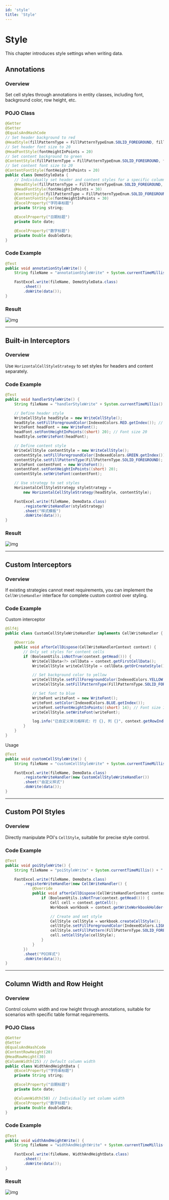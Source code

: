 ```yaml
---
id: 'style'
title: 'Style'
---
```


# Style
This chapter introduces style settings when writing data.

## Annotations

### Overview
Set cell styles through annotations in entity classes, including font, background color, row height, etc.

### POJO Class
```java
@Getter
@Setter
@EqualsAndHashCode
// Set header background to red
@HeadStyle(fillPatternType = FillPatternTypeEnum.SOLID_FOREGROUND, fillForegroundColor = 10)
// Set header font size to 20
@HeadFontStyle(fontHeightInPoints = 20)
// Set content background to green
@ContentStyle(fillPatternType = FillPatternTypeEnum.SOLID_FOREGROUND, fillForegroundColor = 17)
// Set content font size to 20
@ContentFontStyle(fontHeightInPoints = 20)
public class DemoStyleData {
    // Individually set header and content styles for a specific column
    @HeadStyle(fillPatternType = FillPatternTypeEnum.SOLID_FOREGROUND, fillForegroundColor = 14)
    @HeadFontStyle(fontHeightInPoints = 30)
    @ContentStyle(fillPatternType = FillPatternTypeEnum.SOLID_FOREGROUND, fillForegroundColor = 40)
    @ContentFontStyle(fontHeightInPoints = 30)
    @ExcelProperty("字符串标题")
    private String string;

    @ExcelProperty("日期标题")
    private Date date;

    @ExcelProperty("数字标题")
    private Double doubleData;
}
```

### Code Example
```java
@Test
public void annotationStyleWrite() {
    String fileName = "annotationStyleWrite" + System.currentTimeMillis() + ".xlsx";

    FastExcel.write(fileName, DemoStyleData.class)
        .sheet()
        .doWrite(data());
}
```

### Result
![img](/img/docs/write/annotationStyleWrite.png)

---

## Built-in Interceptors

### Overview
Use `HorizontalCellStyleStrategy` to set styles for headers and content separately.

### Code Example
```java
@Test
public void handlerStyleWrite() {
    String fileName = "handlerStyleWrite" + System.currentTimeMillis() + ".xlsx";

    // Define header style
    WriteCellStyle headStyle = new WriteCellStyle();
    headStyle.setFillForegroundColor(IndexedColors.RED.getIndex()); // Red background
    WriteFont headFont = new WriteFont();
    headFont.setFontHeightInPoints((short) 20); // Font size 20
    headStyle.setWriteFont(headFont);

    // Define content style
    WriteCellStyle contentStyle = new WriteCellStyle();
    contentStyle.setFillForegroundColor(IndexedColors.GREEN.getIndex()); // Green background
    contentStyle.setFillPatternType(FillPatternType.SOLID_FOREGROUND);
    WriteFont contentFont = new WriteFont();
    contentFont.setFontHeightInPoints((short) 20);
    contentStyle.setWriteFont(contentFont);

    // Use strategy to set styles
    HorizontalCellStyleStrategy styleStrategy =
        new HorizontalCellStyleStrategy(headStyle, contentStyle);

    FastExcel.write(fileName, DemoData.class)
        .registerWriteHandler(styleStrategy)
        .sheet("样式模板")
        .doWrite(data());
}
```

### Result
![img](/img/docs/write/handlerStyleWrite.png)

---

## Custom Interceptors

### Overview
If existing strategies cannot meet requirements, you can implement the `CellWriteHandler` interface for complete custom control over styling.

### Code Example
Custom interceptor
```java
@Slf4j
public class CustomCellStyleWriteHandler implements CellWriteHandler {

    @Override
    public void afterCellDispose(CellWriteHandlerContext context) {
        // Only set styles for content cells
        if (BooleanUtils.isNotTrue(context.getHead())) {
            WriteCellData<?> cellData = context.getFirstCellData();
            WriteCellStyle writeCellStyle = cellData.getOrCreateStyle();

            // Set background color to yellow
            writeCellStyle.setFillForegroundColor(IndexedColors.YELLOW.getIndex());
            writeCellStyle.setFillPatternType(FillPatternType.SOLID_FOREGROUND);

            // Set font to blue
            WriteFont writeFont = new WriteFont();
            writeFont.setColor(IndexedColors.BLUE.getIndex());
            writeFont.setFontHeightInPoints((short) 14); // Font size 14
            writeCellStyle.setWriteFont(writeFont);

            log.info("已自定义单元格样式: 行 {}, 列 {}", context.getRowIndex(), context.getColumnIndex());
        }
    }
}
```

Usage
```java
@Test
public void customCellStyleWrite() {
    String fileName = "customCellStyleWrite" + System.currentTimeMillis() + ".xlsx";

    FastExcel.write(fileName, DemoData.class)
        .registerWriteHandler(new CustomCellStyleWriteHandler())
        .sheet("自定义样式")
        .doWrite(data());
}
```

---

## Custom POI Styles

### Overview
Directly manipulate POI's `CellStyle`, suitable for precise style control.

### Code Example
```java
@Test
public void poiStyleWrite() {
    String fileName = "poiStyleWrite" + System.currentTimeMillis() + ".xlsx";

    FastExcel.write(fileName, DemoData.class)
        .registerWriteHandler(new CellWriteHandler() {
            @Override
            public void afterCellDispose(CellWriteHandlerContext context) {
                if (BooleanUtils.isNotTrue(context.getHead())) {
                    Cell cell = context.getCell();
                    Workbook workbook = context.getWriteWorkbookHolder().getWorkbook();

                    // Create and set style
                    CellStyle cellStyle = workbook.createCellStyle();
                    cellStyle.setFillForegroundColor(IndexedColors.LIGHT_ORANGE.getIndex());
                    cellStyle.setFillPattern(FillPatternType.SOLID_FOREGROUND);
                    cell.setCellStyle(cellStyle);
                }
            }
        })
        .sheet("POI样式")
        .doWrite(data());
}
```

---

## Column Width and Row Height

### Overview
Control column width and row height through annotations, suitable for scenarios with specific table format requirements.

### POJO Class
```java
@Getter
@Setter
@EqualsAndHashCode
@ContentRowHeight(20)
@HeadRowHeight(30)
@ColumnWidth(25) // Default column width
public class WidthAndHeightData {
    @ExcelProperty("字符串标题")
    private String string;

    @ExcelProperty("日期标题")
    private Date date;

    @ColumnWidth(50) // Individually set column width
    @ExcelProperty("数字标题")
    private Double doubleData;
}
```

### Code Example
```java
@Test
public void widthAndHeightWrite() {
    String fileName = "widthAndHeightWrite" + System.currentTimeMillis() + ".xlsx";

    FastExcel.write(fileName, WidthAndHeightData.class)
        .sheet()
        .doWrite(data());
}
```

### Result
![img](/img/docs/write/widthAndHeightWrite.png)
